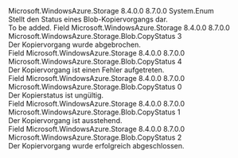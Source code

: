 <Type Name="CopyStatus" FullName="Microsoft.WindowsAzure.Storage.Blob.CopyStatus">
  <TypeSignature Language="C#" Value="public enum CopyStatus" />
  <TypeSignature Language="ILAsm" Value=".class public auto ansi sealed CopyStatus extends System.Enum" />
  <TypeSignature Language="DocId" Value="T:Microsoft.WindowsAzure.Storage.Blob.CopyStatus" />
  <TypeSignature Language="VB.NET" Value="Public Enum CopyStatus" />
  <TypeSignature Language="F#" Value="type CopyStatus = " />
  <AssemblyInfo>
    <AssemblyName>Microsoft.WindowsAzure.Storage</AssemblyName>
    <AssemblyVersion>8.4.0.0</AssemblyVersion>
    <AssemblyVersion>8.7.0.0</AssemblyVersion>
  </AssemblyInfo>
  <Base>
    <BaseTypeName>System.Enum</BaseTypeName>
  </Base>
  <Docs>
    <summary>
            Stellt den Status eines Blob-Kopiervorgangs dar.
            </summary>
    <remarks>To be added.</remarks>
  </Docs>
  <Members>
    <Member MemberName="Aborted">
      <MemberSignature Language="C#" Value="Aborted" />
      <MemberSignature Language="ILAsm" Value=".field public static literal valuetype Microsoft.WindowsAzure.Storage.Blob.CopyStatus Aborted = int32(3)" />
      <MemberSignature Language="DocId" Value="F:Microsoft.WindowsAzure.Storage.Blob.CopyStatus.Aborted" />
      <MemberSignature Language="VB.NET" Value="Aborted" />
      <MemberSignature Language="F#" Value="Aborted = 3" Usage="Microsoft.WindowsAzure.Storage.Blob.CopyStatus.Aborted" />
      <MemberType>Field</MemberType>
      <AssemblyInfo>
        <AssemblyName>Microsoft.WindowsAzure.Storage</AssemblyName>
        <AssemblyVersion>8.4.0.0</AssemblyVersion>
        <AssemblyVersion>8.7.0.0</AssemblyVersion>
      </AssemblyInfo>
      <ReturnValue>
        <ReturnType>Microsoft.WindowsAzure.Storage.Blob.CopyStatus</ReturnType>
      </ReturnValue>
      <MemberValue>3</MemberValue>
      <Docs>
        <summary>
            Der Kopiervorgang wurde abgebrochen.
            </summary>
      </Docs>
    </Member>
    <Member MemberName="Failed">
      <MemberSignature Language="C#" Value="Failed" />
      <MemberSignature Language="ILAsm" Value=".field public static literal valuetype Microsoft.WindowsAzure.Storage.Blob.CopyStatus Failed = int32(4)" />
      <MemberSignature Language="DocId" Value="F:Microsoft.WindowsAzure.Storage.Blob.CopyStatus.Failed" />
      <MemberSignature Language="VB.NET" Value="Failed" />
      <MemberSignature Language="F#" Value="Failed = 4" Usage="Microsoft.WindowsAzure.Storage.Blob.CopyStatus.Failed" />
      <MemberType>Field</MemberType>
      <AssemblyInfo>
        <AssemblyName>Microsoft.WindowsAzure.Storage</AssemblyName>
        <AssemblyVersion>8.4.0.0</AssemblyVersion>
        <AssemblyVersion>8.7.0.0</AssemblyVersion>
      </AssemblyInfo>
      <ReturnValue>
        <ReturnType>Microsoft.WindowsAzure.Storage.Blob.CopyStatus</ReturnType>
      </ReturnValue>
      <MemberValue>4</MemberValue>
      <Docs>
        <summary>
            Der Kopiervorgang ist einen Fehler aufgetreten.
            </summary>
      </Docs>
    </Member>
    <Member MemberName="Invalid">
      <MemberSignature Language="C#" Value="Invalid" />
      <MemberSignature Language="ILAsm" Value=".field public static literal valuetype Microsoft.WindowsAzure.Storage.Blob.CopyStatus Invalid = int32(0)" />
      <MemberSignature Language="DocId" Value="F:Microsoft.WindowsAzure.Storage.Blob.CopyStatus.Invalid" />
      <MemberSignature Language="VB.NET" Value="Invalid" />
      <MemberSignature Language="F#" Value="Invalid = 0" Usage="Microsoft.WindowsAzure.Storage.Blob.CopyStatus.Invalid" />
      <MemberType>Field</MemberType>
      <AssemblyInfo>
        <AssemblyName>Microsoft.WindowsAzure.Storage</AssemblyName>
        <AssemblyVersion>8.4.0.0</AssemblyVersion>
        <AssemblyVersion>8.7.0.0</AssemblyVersion>
      </AssemblyInfo>
      <ReturnValue>
        <ReturnType>Microsoft.WindowsAzure.Storage.Blob.CopyStatus</ReturnType>
      </ReturnValue>
      <MemberValue>0</MemberValue>
      <Docs>
        <summary>
            Der Kopierstatus ist ungültig.
            </summary>
      </Docs>
    </Member>
    <Member MemberName="Pending">
      <MemberSignature Language="C#" Value="Pending" />
      <MemberSignature Language="ILAsm" Value=".field public static literal valuetype Microsoft.WindowsAzure.Storage.Blob.CopyStatus Pending = int32(1)" />
      <MemberSignature Language="DocId" Value="F:Microsoft.WindowsAzure.Storage.Blob.CopyStatus.Pending" />
      <MemberSignature Language="VB.NET" Value="Pending" />
      <MemberSignature Language="F#" Value="Pending = 1" Usage="Microsoft.WindowsAzure.Storage.Blob.CopyStatus.Pending" />
      <MemberType>Field</MemberType>
      <AssemblyInfo>
        <AssemblyName>Microsoft.WindowsAzure.Storage</AssemblyName>
        <AssemblyVersion>8.4.0.0</AssemblyVersion>
        <AssemblyVersion>8.7.0.0</AssemblyVersion>
      </AssemblyInfo>
      <ReturnValue>
        <ReturnType>Microsoft.WindowsAzure.Storage.Blob.CopyStatus</ReturnType>
      </ReturnValue>
      <MemberValue>1</MemberValue>
      <Docs>
        <summary>
            Der Kopiervorgang ist ausstehend.
            </summary>
      </Docs>
    </Member>
    <Member MemberName="Success">
      <MemberSignature Language="C#" Value="Success" />
      <MemberSignature Language="ILAsm" Value=".field public static literal valuetype Microsoft.WindowsAzure.Storage.Blob.CopyStatus Success = int32(2)" />
      <MemberSignature Language="DocId" Value="F:Microsoft.WindowsAzure.Storage.Blob.CopyStatus.Success" />
      <MemberSignature Language="VB.NET" Value="Success" />
      <MemberSignature Language="F#" Value="Success = 2" Usage="Microsoft.WindowsAzure.Storage.Blob.CopyStatus.Success" />
      <MemberType>Field</MemberType>
      <AssemblyInfo>
        <AssemblyName>Microsoft.WindowsAzure.Storage</AssemblyName>
        <AssemblyVersion>8.4.0.0</AssemblyVersion>
        <AssemblyVersion>8.7.0.0</AssemblyVersion>
      </AssemblyInfo>
      <ReturnValue>
        <ReturnType>Microsoft.WindowsAzure.Storage.Blob.CopyStatus</ReturnType>
      </ReturnValue>
      <MemberValue>2</MemberValue>
      <Docs>
        <summary>
            Der Kopiervorgang wurde erfolgreich abgeschlossen.
            </summary>
      </Docs>
    </Member>
  </Members>
</Type>